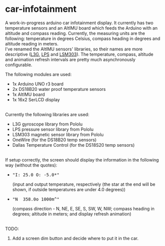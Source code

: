 car-infotainment
==========

A work-in-progress arduino car infotainment display. It currently has two temperature sensors and an AltIMU board which feeds the Arduino with an altitude and compass reading. Currently, the measuring units are the following: temperature in degrees Celsius, compass heading in degrees and altitude reading in meters. <br/>
I've renamed the AltIMU sensors' libraries, so their names are more descriptive (<a href="https://github.com/pololu/l3g-arduino">L3G</a>, <a href="https://github.com/pololu/lps-arduino">LPS</a> and <a href="https://github.com/pololu/minimu-9-ahrs-arduino">LSM303</a>). The temperature, compass, altitude and animation refresh intervals are pretty much asynchronously configurable.

The following modules are used:
<ul>
	<li>1x Arduino UNO r3 board </li>
	<li>2x DS18B20 water proof temperature sensors </li>
	<li>1x AltIMU board </li>
	<li>1x 16x2 SerLCD display </li>
</ul>
<br/>
Currently the following libraries are used:
<ul>
	<li>L3G gyroscope library from Pololu</li>
	<li>LPS pressure sensor library from Pololu</li>
	<li>LSM303 magnetic sensor library from Pololu</li>
	<li>OneWire (for the DS18B20 temp sensors)</li>
	<li>Dallas Temperature Control (for the DS18S20 temp sensors)</li>
</ul>
<br/>
If setup correctly, the screen should display the information in the following way (without the quotes):
<ul>
	<li><pre>"I: 25.0 O: -5.0*"</pre> (input and output temperature, respectively (the star at the end will be shown, if outside temperatures are under 4.0 degrees))</li>
	<li><pre>"N  358.0o 1000m^"</pre> (compass direction - N, NE, E, SE, S, SW, W, NW; compass heading in degrees; altitude in meters; and display refresh animation)</li>
</ul>
<br/>
TODO:
<ol>
	<li>Add a screen dim button and decide where to put it in the car.</li>
</ol>

